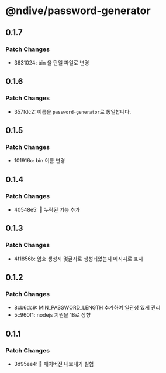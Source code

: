 # @ndive/password-generator

## 0.1.7

### Patch Changes

- 3631024: bin 을 단일 파일로 변경

## 0.1.6

### Patch Changes

- 357fdc2: 이름을 `password-generator`로 통일합니다.

## 0.1.5

### Patch Changes

- 101916c: bin 이름 변경

## 0.1.4

### Patch Changes

- 40548e5: 🐛 누락된 기능 추가

## 0.1.3

### Patch Changes

- 4f1856b: 암호 생성시 몇글자로 생성되었는지 메시지로 표시

## 0.1.2

### Patch Changes

- 8cb6dc9: MIN_PASSWORD_LENGTH 추가하여 일관성 있게 관리
- 5c960f1: nodejs 지원을 18로 상향

## 0.1.1

### Patch Changes

- 3d95ee4: 🧪 패치버전 내보내기 실험

